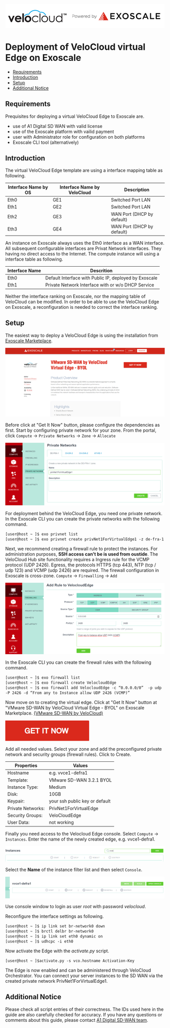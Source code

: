 ![Velocloud - powered by Exoscale](img/velocloud-powered-by-exoscale.png)

# Deployment of VeloCloud virtual Edge on Exoscale

* [Requirements](#requirements)
* [Introduction](#introduction)
* [Setup](#setup)
* [Additional Notice](#additional-notice)

## Requirements
Prequisites for deploying a virtual VeloCloud Edge to Exoscale are.

- use of A1 Digital SD WAN with valid license
- use of the Exoscale platform with vailid payment
- user with Administrator role for configuration on both platforms
- Exoscale CLI tool (alternatively)

## Introduction
The virtual VeloCloud Edge template are using a interface mapping table as following.

| Interface Name by OS | Interface Name by VeloCloud | Description |
|----------------------|-----------------------------|-------------|
| Eth0 | GE1 | Switched Port LAN |
| Eth1 | GE2 | Switched Port LAN |
| Eth2 | GE3 | WAN Port (DHCP by default) |
| Eth3 | GE4 | WAN Port (DHCP by default) |

An instance on Exoscale always uses the Eth0 interface as a WAN interface.
All subsequent configurable interfaces are Privat Network interfaces. They having no direct
access to the Internet. The compute instance will using a interface table as following.

| Interface Name | Descrition |
|----------------|------------|
| Eth0 | Default Interface with Public IP, deployed by Exoscale |
| Eth1 | Private Network Interface with or w/o DHCP Service |

Neither the interface ranking on Exoscale, nor the mapping table of VeloCloud can be modified.
In order to be able to use the VeloCloud Edge on Exoscale, a reconfiguration is needed to correct the interface ranking.

## Setup
The easiest way to deploy a VeloCloud Edge is using the installation from [Exoscale Marketplace][7cc4f79c].

  [7cc4f79c]: https://www.exoscale.com/marketplace "Exoscale Marketplace"

![Get It Now](img/Marketplace.png)

Before click at "Get It Now" button, please configure the dependencies as first.
Start by configuring private network for your zone. From the portal, click `Compute` -> `Private Networks` -> `Zone` -> `Allocate`

![Private Networks](img/0002.png)

For deployment behind the VeloCloud Edge, you need one private network. In the Exoscale CLI you can create the private networks with the following command.

```
[user@host ~ ]$ exo privnet list
[user@host ~ ]$ exo privnet create privNet1ForVirtualEdge1 -z de-fra-1
```

Next, we recommend creating a firewall rule to protect the instances. For administration purposes, **SSH access can't be is used from oustide**. The VeloCloud Hub site functionality requires a Ingress rule for the VCMP protocol (UDP 2426). Egress, the protocols HTTPS (tcp 443), NTP (tcp / udp 123) and VCMP (udp 2426) are required. The firewall configuration in Exoscale is cross-zone.
`Compute` -> `Firewalling` -> `Add`

![Add Rule](img/0003.png)

In the Exoscale CLI you can create the firewall rules with the following command.

```
[user@host ~ ]$ exo firewall list
[user@host ~ ]$ exo firewall create VelocloudEdge
[user@host ~ ]$ exo firewall add VelocloudEdge -c “0.0.0.0/0”  -p udp -P 2426 -d “From any to Instance allow UDP 2426 (VCMP)”
```

Now move on to creating the virtual edge. Click at "Get It Now" button at "VMware SD-WAN by VeloCloud Virtual Edge - BYOL" on Exoscale Marketplace.
[(VMware SD-WAN by VeloCloud)][a86f1bc7]

[a86f1bc7]: https://www.exoscale.com/marketplace/listing/vmware-sd-wan-by-velocloud-virtual-edge-byol/ "Exoscale Marketplace"

![Create Instance](img/GetItNow.png)

Add all needed values. Select your zone and add the preconfigured private network and security groups (firewall rules). Click to Create.

| Properties | Values |
|------------|--------|
| Hostname | e.g. vvce1-defra1 |
| Template: | VMware SD-WAN 3.2.1 BYOL |
| Instance Type: | Medium |
| Disk: | 10GB |
| Keypair: | your ssh public key or default |
| Private Networks: | PrivNet1ForVirtualEdge |
| Security Groups: | VeloCloudEdge |
| User Data: | not working |


Finally you need access to the Velocloud Edge console. Select `Compute` -> `Instances`. Enter the name of the newly created edge, e.g. vvce1-defra1.

![List Instances](img/0006.png)

Select the **Name** of the instance filter list and then select `Console`.

![Instance Detail](img/0007.png)

Use console window to login as user *root* with password *velocloud*.

Reconfigure the interface settings as following.
```
[user@host ~ ]$ ip link set br-network0 down
[user@host ~ ]$ brctl delbr br-network0
[user@host ~ ]$ ip link set eth0 dynamic on
[user@host ~ ]$ udhcpc -i eth0
```
Now activate the Edge with the *activate.py* script.
```
[user@host ~ ]$activate.py -s vco.hostname Activation-Key
```

The Edge is now enabled and can be administered through VeloCloud Orchestrator. You can connect your server instances to the SD WAN via the created private network PrivNet1ForVirtualEdge1.

## Additional Notice
Please check all script entries of their correctness. The IDs used here in the guide are also carefully checked for accuracy. If you have any questions or comments about this guide, please contact [A1 Digital SD-WAN team](mailto:sd-wan@a1.digital).
